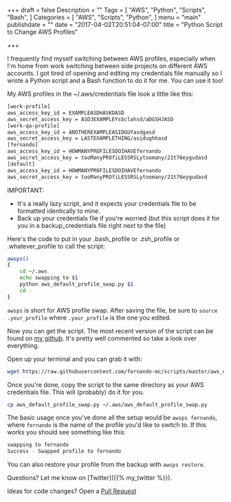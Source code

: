 +++
draft = false
Description = ""
Tags = [
  "AWS",
  "Python",
  "Scripts",
  "Bash",
]
Categories = [
  "AWS",
  "Scripts",
  "Python",
]
menu = "main"
publishdate = ""
date = "2017-04-02T20:51:04-07:00"
title = "Python Script to Change AWS Profiles"

+++

I frequently find myself switching between AWS profiles, especially when I'm home from work switching between side projects on different AWS accounts. I got tired of opening and editing my credentials file manually so I wrote a Python script and a Bash function to do it for me. You can use it too! 
<!--more-->

My AWS profiles in the ~/.aws/credentials file look a little like this:

```bash
[work-profile]
aws_access_key_id = EXAMPLEASDHASKDASD
aws_secret_access_key = ASDJEXAMPLEYsbclahsd/aDGSHJASD
[work-qa-profile]
aws_access_key_id = ANOTHEREXAMPLEASIDGUYasdgasd
aws_secret_access_key = LASTEXAMPLETHING/asidughhasd
[fernando]
aws_access_key_id = HOWMANYPROFILESDOIHAVEfernando
aws_secret_access_key = tooManyPROfiLESSRSLytoomany/21t76eygudasd
[default]
aws_access_key_id = HOWMANYPROFILESDOIHAVEfernando
aws_secret_access_key = tooManyPROfiLESSRSLytoomany/21t76eygudasd
```

IMPORTANT:

- It's a really lazy script, and it expects your credentials file to be formatted identically to mine.
- Back up your credentials file if you're worried (but this script does it for you in a backup_credentials file right next to the file)

Here's the code to put in your .bash_profile or .zsh_profile or .whatever_profile to call the script:

```bash
awsps()
{
    cd ~/.aws
    echo swapping to $1
    python aws_default_profile_swap.py $1
    cd -
}
```

`awsps` is short for AWS profile swap. After saving the file, be sure to `source .your_profile` where `.your_profile` is the one you edited.

Now you can get the script. The most recent version of the script can be found on [my github](https://github.com/fernando-mc/scripts/blob/master/aws_default_profile_swap.py). It's pretty well commented so take a look over everything. 

Open up your terminal and you can grab it with:

```bash
wget https://raw.githubusercontent.com/fernando-mc/scripts/master/aws_default_profile_swap.py
```

Once you're done, copy the script to the same directory as your AWS credentials file. This will (probably) do it for you.

```bash
cp aws_default_profile_swap.py ~/.aws/aws_default_profile_swap.py
```

The basic usage once you've done all the setup would be `awsps fernando`, where `fernando` is the name of the profile you'd like to switch to. If this works you should see something like this:

```bash
swapping to fernando
Success - Swapped profile to fernando
```

You can also restore your profile from the backup with `awsps restore`. 

Questions? Let me know on [Twitter]({{% my_twitter %}}). 

Ideas for code changes? Open a [Pull Request](https://github.com/fernando-mc/scripts/)
